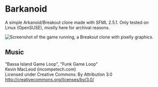 # Barkanoid
A simple Arkanoid/Breakout clone made with SFML 2.5.1. Only tested on Linux (OpenSUSE), mostly here for archival reasons.



![Screenshot of the game running, a Breakout clone with pixelly graphics.](preview.png)

## Music
"Bassa Island Game Loop", "Funk Game Loop"  
Kevin MacLeod (incompetech.com)  
Licensed under Creative Commons: By Attribution 3.0  
http://creativecommons.org/licenses/by/3.0/
